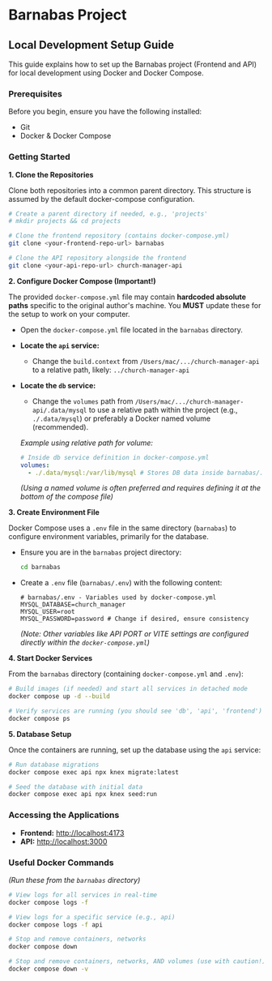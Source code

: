 # Barnabas Project

## Local Development Setup Guide

This guide explains how to set up the Barnabas project (Frontend and API) for local development using Docker and Docker Compose.

### Prerequisites

Before you begin, ensure you have the following installed:

* Git
* Docker & Docker Compose

### Getting Started

**1. Clone the Repositories**

Clone both repositories into a common parent directory. This structure is assumed by the default docker-compose configuration.

```bash
# Create a parent directory if needed, e.g., 'projects'
# mkdir projects && cd projects

# Clone the frontend repository (contains docker-compose.yml)
git clone <your-frontend-repo-url> barnabas

# Clone the API repository alongside the frontend
git clone <your-api-repo-url> church-manager-api
```

**2. Configure Docker Compose (Important!)**

The provided `docker-compose.yml` file may contain **hardcoded absolute paths** specific to the original author's machine. You **MUST** update these for the setup to work on your computer.

* Open the `docker-compose.yml` file located in the `barnabas` directory.
* **Locate the `api` service:**
    * Change the `build.context` from `/Users/mac/.../church-manager-api` to a relative path, likely: `../church-manager-api`
* **Locate the `db` service:**
    * Change the `volumes` path from `/Users/mac/.../church-manager-api/.data/mysql` to use a relative path within the project (e.g., `./.data/mysql`) or preferably a Docker named volume (recommended).

    *Example using relative path for volume:*
    ```yaml
    # Inside db service definition in docker-compose.yml
    volumes:
      - ./.data/mysql:/var/lib/mysql # Stores DB data inside barnabas/.data/mysql
    ```
    *(Using a named volume is often preferred and requires defining it at the bottom of the compose file)*

**3. Create Environment File**

Docker Compose uses a `.env` file in the same directory (`barnabas`) to configure environment variables, primarily for the database.

* Ensure you are in the `barnabas` project directory:
    ```bash
    cd barnabas
    ```
* Create a `.env` file (`barnabas/.env`) with the following content:

    ```dotenv
    # barnabas/.env - Variables used by docker-compose.yml
    MYSQL_DATABASE=church_manager
    MYSQL_USER=root
    MYSQL_PASSWORD=password # Change if desired, ensure consistency
    ```
    *(Note: Other variables like API PORT or VITE settings are configured directly within the `docker-compose.yml`)*

**4. Start Docker Services**

From the `barnabas` directory (containing `docker-compose.yml` and `.env`):

```bash
# Build images (if needed) and start all services in detached mode
docker compose up -d --build

# Verify services are running (you should see 'db', 'api', 'frontend')
docker compose ps
```

**5. Database Setup**

Once the containers are running, set up the database using the `api` service:

```bash
# Run database migrations
docker compose exec api npx knex migrate:latest

# Seed the database with initial data
docker compose exec api npx knex seed:run
```

### Accessing the Applications

* **Frontend:** [http://localhost:4173](http://localhost:4173)
* **API:** [http://localhost:3000](http://localhost:3000)

### Useful Docker Commands

*(Run these from the `barnabas` directory)*

```bash
# View logs for all services in real-time
docker compose logs -f

# View logs for a specific service (e.g., api)
docker compose logs -f api

# Stop and remove containers, networks
docker compose down

# Stop and remove containers, networks, AND volumes (use with caution!)
docker compose down -v
```
